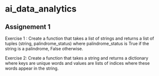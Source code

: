 # ai_data_analytics

## Assignement 1

Exercise 1 : Create a function that takes a list of strings and returns a list of tuples (string, palindrome_status) where palindrome_status is True if the string is a palindrome, False otherwise.


Exercise 2: Create a function that takes a string and returns a dictionary where keys are unique words and values are lists of indices where these words appear in the string.